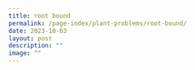 ```yaml
---
title: root bound
permalink: /page-index/plant-problems/root-bound/
date: 2023-10-03
layout: post
description: ""
image: ""
---
```

